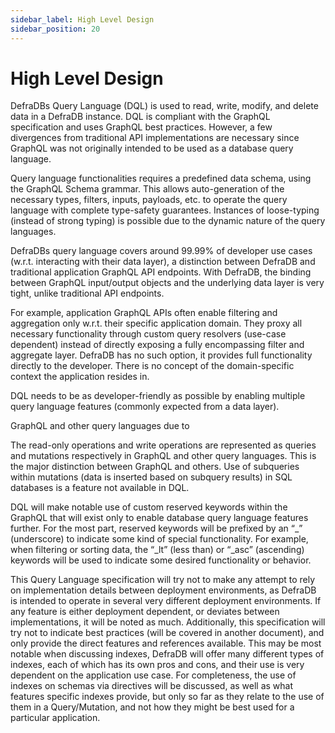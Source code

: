```yaml
---
sidebar_label: High Level Design
sidebar_position: 20
---
```

# High Level Design

DefraDBs Query Language (DQL) is used to read, write, modify, and delete data in a DefraDB instance. DQL is compliant with the GraphQL specification and uses GraphQL best practices. However, a few divergences from traditional API implementations are necessary since GraphQL was not originally intended to be used as a database query language.

Query language functionalities requires a predefined data schema, using the GraphQL Schema grammar. This allows auto-generation of the necessary types, filters, inputs, payloads, etc. to operate the query language with complete type-safety guarantees. Instances of loose-typing (instead of strong typing) is possible due to the dynamic nature of the query languages. 

DefraDBs query language covers around 99.99% of developer use cases (w.r.t. interacting with their data layer), a distinction between DefraDB and traditional application GraphQL API endpoints. With DefraDB, the binding between GraphQL input/output objects and the underlying data layer is very tight, unlike traditional API endpoints. 

For example, application GraphQL APIs often enable filtering and aggregation only w.r.t. their specific application domain. They proxy all necessary functionality through custom query resolvers (use-case dependent) instead of directly exposing a fully encompassing filter and aggregate layer. DefraDB has no such option, it provides full functionality directly to the developer. There is no concept of the domain-specific context the application resides in.

DQL needs to be as developer-friendly as possible by enabling multiple query language features (commonly expected from a data layer).

GraphQL and other query languages  due to 

The read-only operations and write operations are represented as queries and mutations respectively in GraphQL and other query languages. This is the major distinction between GraphQL and others. Use of subqueries within mutations (data is inserted based on subquery results) in SQL databases is a feature not available in DQL.





DQL will make notable use of custom reserved keywords within the GraphQL that will exist only to enable database query language features further. For the most part, reserved keywords will be prefixed by an “_” (underscore) to indicate some kind of special functionality. For example, when filtering or sorting data, the “_lt” (less than) or “_asc” (ascending) keywords will be used to indicate some desired functionality or behavior.

This Query Language specification will try not to make any attempt to rely on implementation details between deployment environments, as DefraDB is intended to operate in several very different deployment environments. If any feature is either deployment dependent, or deviates between implementations, it will be noted as much. Additionally, this specification will try not to indicate best practices (will be covered in another document), and only provide the direct features and references available. This may be most notable when discussing indexes, DefraDB will offer many different types of indexes, each of which has its own pros and cons, and their use is very dependent on the application use case. For completeness, the use of indexes on schemas via directives will be discussed, as well as what features specific indexes provide, but only so far as they relate to the use of them in a Query/Mutation, and not how they might be best used for a particular application.